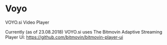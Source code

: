 # Voyo
VOYO.si Video Player

Currently (as of 23.08.2018) VOYO.si uses The Bitmovin Adaptive Streaming Player UI: https://github.com/bitmovin/bitmovin-player-ui 
